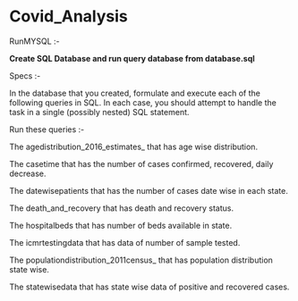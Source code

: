 # Covid_Analysis

RunMYSQL :-

 **Create SQL Database and run query database from database.sql**

Specs :-

In the database that you created, formulate and execute each of the following queries in SQL. In each case, you should attempt to handle the task in a single (possibly nested) SQL statement.

Run these queries :-

The agedistribution_2016_estimates_ that has age wise distribution.

The casetime that has the number of cases confirmed, recovered, daily decrease.

The datewisepatients that has the number of cases date wise in each state.

The death_and_recovery that has death and recovery status.

The hospitalbeds that has number of beds available in state.

The icmrtestingdata that has data of number of sample tested.

The populationdistribution_2011census_ that has population distribution state wise.

The statewisedata that has state wise data of positive and recovered cases.
